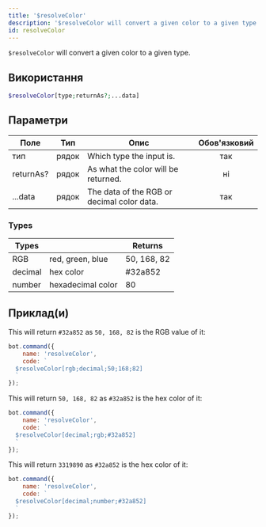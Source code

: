 ```yaml
---
title: '$resolveColor'
description: '$resolveColor will convert a given color to a given type.'
id: resolveColor
---
```


`$resolveColor` will convert a given color to a given type.

## Використання

```php
$resolveColor[type;returnAs?;...data]
```

## Параметри

| Поле      | Тип   | Опис                                       | Обов'язковий |
| --------- | ----- | ------------------------------------------ |:------------:|
| тип       | рядок | Which type the input is.                   |     так      |
| returnAs? | рядок | As what the color will be returned.        |      ні      |
| ...data   | рядок | The data of the RGB or decimal color data. |     так      |

### Types

| Types   |                   | Returns     |
| ------- | ----------------- | ----------- |
| RGB     | red, green, blue  | 50, 168, 82 |
| decimal | hex color         | #32a852     |
| number  | hexadecimal color | 80          |

## Приклад(и)

This will return `#32a852` as `50, 168, 82` is the RGB value of it:

```javascript
bot.command({
    name: 'resolveColor',
    code: `
  $resolveColor[rgb;decimal;50;168;82]
  `
});
```

This will return `50, 168, 82` as `#32a852` is the hex color of it:

```javascript
bot.command({
    name: 'resolveColor',
    code: `
  $resolveColor[decimal;rgb;#32a852]
  `
});
```

This will return `3319890` as `#32a852` is the hex color of it:

```javascript
bot.command({
    name: 'resolveColor',
    code: `
  $resolveColor[decimal;number;#32a852]
  `
});
```